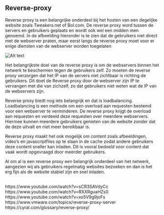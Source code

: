 ## Reverse-proxy
Reverse proxy is een belangrijke onderdeel bij het hosten van een degelijke website zoals Tweakers.net of Bol.com. De reverse proxy word tussen de servers en gebruikers geplaats en wordt ook wel een midden men genoemd. In de afbeelding hieronder is te zien dat de gebruikers niet direct met de webserver praten, maar eerst langs de reverse proxy moet voor er enige diensten van de webserver worden toegelaten

![Alt text](https://www.vmware.com/media/blt8c9a8aaca0ffd4ac/blte2543aaa49490727/66d5870b17364fff67ef71f2/reverse-proxy-server-diagram_1.png)
 
Het belangrijkste doel van de reverse proxy is om de webservers binnen het netwerk te beschermen tegen de gebruikers zelf. Zo moeten de reverse proxy verzorgen dat het IP van de servers niet zichtbaar is richting de gebruikers. Dit doet de Reverse proxy door de webserver zijn IP te vervangen met die van zichzelf, zo dat gebruikers niet weten wat de IP van de webservers zijn.

Reverse proxy biedt nog iets belangrijk en dat is loadbalancing. Loadbalancing is een methode om een overload aan requesten bestemd voor een webserver te verminderen. De reverse proxy krijgt de overload aan requesten en verdeeld deze requesten over meerdere webservers. Hiermee kunnen meerdere gebruikers genieten van de website zonder dat de deze uitvalt en niet meer bereikbaar is.

Reverse proxy maakt het ook mogelijk om content zoals afbeeldingen, video’s en javascriptfiles op te slaan in de cache zodat andere gebruikers deze content sneller kan inladen. Dit is vooral bedoeld voor content dat vaak wordt opgevraagd door meerder gebruikers.

Al om al is een reverse proxy een belangrijk onderdeel van het netwerk, aangezien wij als gebruikers regelmatig websites bezoeken en dan is het erg fijn als de website stabiel zijn en snel inladen.

<br>
https://www.youtube.com/watch?v=sCR3SAVdyCc 
<br>
https://www.youtube.com/watch?v=RXXRguaHZs0 
<br>
https://www.youtube.com/watch?v=xo5V9g9joFs 
<br>
https://www.vmware.com/topics/reverse-proxy-server 
<br>
https://cyral.com/glossary/reverse-proxy/ 
